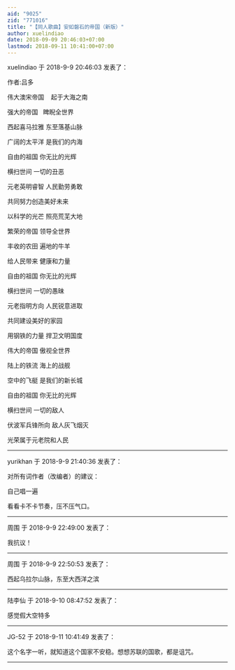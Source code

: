 ```yaml
---
aid: "9025"
zid: "771016"
title: "【同人歌曲】安如磐石的帝国（新版）"
author: xuelindiao
date: 2018-09-09 20:46:03+07:00
lastmod: 2018-09-11 10:41:00+07:00
---
```


xuelindiao 于 2018-9-9 20:46:03 发表了：

作者:吕多

伟大澳宋帝国    起于大海之南

强大的帝国   睥睨全世界

西起喜马拉雅 东至落基山脉

广阔的太平洋 是我们的内海

自由的祖国 你无比的光辉

横扫世间 一切的丑恶

元老英明睿智 人民勤劳勇敢

共同努力创造美好未来

以科学的光芒 照亮荒芜大地

繁荣的帝国 领导全世界

丰收的农田 遍地的牛羊

给人民带来 健康和力量

自由的祖国 你无比的光辉

横扫世间 一切的愚昧

元老指明方向 人民锐意进取

共同建设美好的家园

用钢铁的力量 捍卫文明国度

伟大的帝国 傲视全世界

陆上的铁流 海上的战舰

空中的飞艇 是我们的新长城

自由的祖国 你无比的光辉

横扫世间 一切的敌人

伏波军兵锋所向 敌人灰飞烟灭

光荣属于元老院和人民

---

yurikhan 于 2018-9-9 21:40:36 发表了：

对所有词作者（改编者）的建议：

自己唱一遍

看看卡不卡节奏，压不压气口。

---

周围 于 2018-9-9 22:49:00 发表了：

我抗议！

---

周围 于 2018-9-9 22:50:53 发表了：

西起乌拉尔山脉，东至大西洋之滨

---

陆李仙 于 2018-9-10 08:47:52 发表了：

感觉假大空特多

---

JG-52 于 2018-9-11 10:41:49 发表了：

这个名字一听，就知道这个国家不安稳。想想苏联的国歌，都是诅咒。

---
